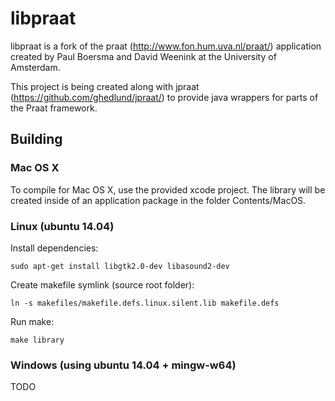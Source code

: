 # libpraat

libpraat is a fork of the praat (http://www.fon.hum.uva.nl/praat/) application created by Paul Boersma and David Weenink at the University of Amsterdam.

This project is being created along with jpraat (https://github.com/ghedlund/jpraat/) to provide java wrappers for parts of the Praat framework.

## Building

### Mac OS X

To compile for Mac OS X, use the provided xcode project.  The library will be created inside of an application package in the folder Contents/MacOS.

### Linux (ubuntu 14.04)

Install dependencies:

```sudo apt-get install libgtk2.0-dev libasound2-dev```

Create makefile symlink (source root folder):

```ln -s makefiles/makefile.defs.linux.silent.lib makefile.defs```

Run make:

```make library```

### Windows (using ubuntu 14.04 + mingw-w64)

TODO

